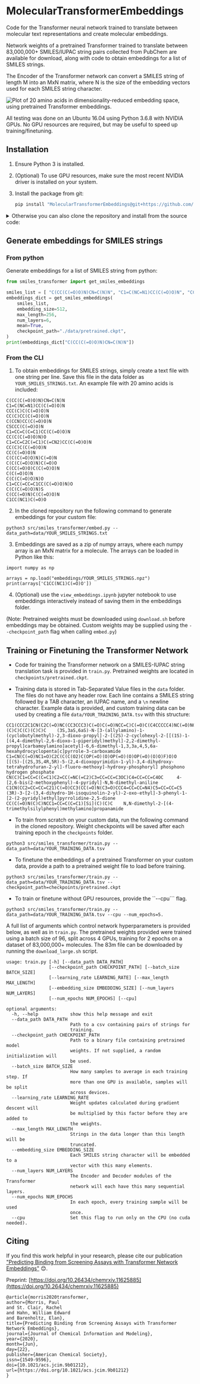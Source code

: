 # MolecularTransformerEmbeddings
Code for the Transformer neural network trained to translate between molecular text representations and create molecular embeddings.

Network weights of a pretrained Transformer trained to translate between 83,000,000+ SMILES/IUPAC string pairs collected from PubChem are available for download, along with code to obtain embeddings for a list of SMILES strings.

The Encoder of the Transformer network can convert a SMILES string of length M into an MxN matrix, where N is the size of the embedding vectors used for each SMILES string character.

![Plot of 20 amino acids in dimensionality-reduced embedding space, using pretrained Transformer embeddings.](https://github.com/mpcrlab/MolecularTransformerEmbeddings/blob/images/aa_emb.png)

All testing was done on an Ubuntu 16.04 using Python 3.6.8 with NVIDIA GPUs. No GPU resources are required, but may be useful to speed up training/finetuning.

## Installation

1. Ensure Python 3 is installed.

2. (Optional) To use GPU resources, make sure the most recent NVIDIA driver is installed on your system.

3. Install the package from git:

   ```bash
   pip install "MolecularTransformerEmbeddings@git+https://github.com/vemonet/MolecularTransformerEmbeddings.git"
   ```

<details><summary>Otherwise you can also clone the repository and install from the source code:</summary>

Git clone this repository using the following command:

```bash
git clone https://github.com/vemonet/MolecularTransformerEmbeddings.git
```
In the cloned repository, install required python libraries with this command:

```bash
pip3 install -e .
```


</details>

## Generate embeddings for SMILES strings

### From python

Generate embeddings for a list of SMILES string from python:

```python
from smiles_transformer import get_smiles_embeddings

smiles_list = [ "C(CC(C(=O)O)N)CN=C(N)N", "C1=C(NC=N1)CC(C(=O)O)N", "CCC(C)C(C(=O)O)N"]
embeddings_dict = get_smiles_embeddings(
    smiles_list,
    embedding_size=512,
    max_length=256,
    num_layers=6,
    mean=True,
    checkpoint_path="./data/pretrained.ckpt",
)
print(embeddings_dict["C(CC(C(=O)O)N)CN=C(N)N"])
```

### From the CLI

1. To obtain embeddings for SMILES strings, simply create a text file with one string per line. Save this file in the data folder as ```YOUR_SMILES_STRINGS.txt```. An example file with 20 amino acids is included:
```
C(CC(C(=O)O)N)CN=C(N)N
C1=C(NC=N1)CC(C(=O)O)N
CCC(C)C(C(=O)O)N
CC(C)CC(C(=O)O)N
C(CCN)CC(C(=O)O)N
CSCCC(C(=O)O)N
C1=CC=C(C=C1)CC(C(=O)O)N
CC(C(C(=O)O)N)O
C1=CC=C2C(=C1)C(=CN2)CC(C(=O)O)N
CC(C)C(C(=O)O)N
CC(C(=O)O)N
C(C(C(=O)O)N)C(=O)N
C(C(C(=O)O)N)C(=O)O
C(CC(=O)O)C(C(=O)O)N
C(C(=O)O)N
C(C(C(=O)O)N)O
C1=CC(=CC=C1CC(C(=O)O)N)O
C(C(C(=O)O)N)S
C(CC(=O)N)C(C(=O)O)N
C1CC(NC1)C(=O)O
```
2. In the cloned repository run the following command to generate embeddings for your custom file:
```
python3 src/smiles_transformer/embed.py --data_path=data/YOUR_SMILES_STRINGS.txt
```
3. Embeddings are saved as a zip of numpy arrays, where each numpy array is an MxN matrix for a molecule. The arrays can be loaded in Python like this:
```
import numpy as np

arrays = np.load("embeddings/YOUR_SMILES_STRINGS.npz")
print(arrays['C1CC(NC1)C(=O)O'])
```
4. (Optional) use the ```view_embeddings.ipynb``` jupyter notebook to use embeddings interactively instead of saving them in the embeddings folder.

(Note: Pretrained weights must be downloaded using ```download.sh``` before embeddings may be obtained. Custom weights may be supplied using the ```--checkpoint_path``` flag when calling ```embed.py```)

## Training or Finetuning the Transformer Network

* Code for training the Transformer network on a SMILES-IUPAC string translation task is provided in ```train.py```. Pretrained weights are located in ```checkpoints/pretrained.ckpt```.

* Training data is stored in Tab-Separated Value files in the ```data``` folder. The files do not have any header row. Each line contains a SMILES string followed by a TAB character, an IUPAC name, and a `\n` newline character. Example data is provided, and custom training data can be used by creating a file ```data/YOUR_TRAINING_DATA.tsv``` with this structure:
```
CC1(CCC2C1CN(C2C(=O)NC(CC3CCC3)C(=O)C(=O)NCC=C)C(=O)C(C4CCCCC4)NC(=O)NC(CN5C(=O)CC(CC5=O)(C)C)C(C)(C)C)C 	(3S,3aS,6aS)-N-[3-(allylamino)-1-(cyclobutylmethyl)-2,3-dioxo-propyl]-2-[(2S)-2-cyclohexyl-2-[[(1S)-1-[(4,4-dimethyl-2,6-dioxo-1-piperidyl)methyl]-2,2-dimethyl-propyl]carbamoylamino]acetyl]-6,6-dimethyl-1,3,3a,4,5,6a-hexahydrocyclopenta[c]pyrrole-3-carboxamide
C1=CN(C(=O)NC1=O)C2C(C(C(O2)C(OP(=O)(O)OP(=O)(O)OP(=O)(O)O)F)O)O 	[[(S)-[(2S,3S,4R,5R)-5-(2,4-dioxopyrimidin-1-yl)-3,4-dihydroxy-tetrahydrofuran-2-yl]-fluoro-methoxy]-hydroxy-phosphoryl] phosphono hydrogen phosphate
CN(C)C1=CC=C(C=C1)C2=CC(=NC(=C2)C3=CC=CC=C3OC)C4=CC=CC=C4OC 	4-[2,6-bis(2-methoxyphenyl)-4-pyridyl]-N,N-dimethyl-aniline
C1CN(CC2=CC=CC=C21)C(=O)CC3(CC(=O)N(C3=O)CCC4=CC=CC=N4)C5=CC=CC=C5 	(3R)-3-[2-(3,4-dihydro-1H-isoquinolin-2-yl)-2-oxo-ethyl]-3-phenyl-1-[2-(2-pyridyl)ethyl]pyrrolidine-2,5-dione
CC(C(=O)N(C)C)NCC1=CC=C(C=C1)[Si](C)(C)C 	N,N-dimethyl-2-[(4-trimethylsilylphenyl)methylamino]propanamide
```
* To train from scratch on your custom data, run the following command in the cloned repository. Weight checkpoints will be saved after each training epoch in the ```checkpoints``` folder.
```
python3 src/smiles_transformer/train.py --data_path=data/YOUR_TRAINING_DATA.tsv
```
* To finetune the embeddings of a pretrained Transformer on your custom data, provide a path to a pretrained weight file to load before training.
```
python3 src/smiles_transformer/train.py --data_path=data/YOUR_TRAINING_DATA.tsv --checkpoint_path=checkpoints/pretrained.ckpt
```
* To train or finetune without GPU resources, provide the ``--cpu``` flag.
```
python3 src/smiles_transformer/train.py --data_path=data/YOUR_TRAINING_DATA.tsv --cpu --num_epochs=5.
```

A full list of arguments which control network hyperparameters is provided below, as well as in ```train.py```. The pretrained weights provided were trained using a batch size of 96, split across 4 GPUs, training for 2 epochs on a dataset of 83,000,000+ molecules. The 83m file can be downloaded by running the ```download_large.sh``` script.

```
usage: train.py [-h] [--data_path DATA_PATH]
                [--checkpoint_path CHECKPOINT_PATH] [--batch_size BATCH_SIZE]
                [--learning_rate LEARNING_RATE] [--max_length MAX_LENGTH]
                [--embedding_size EMBEDDING_SIZE] [--num_layers NUM_LAYERS]
                [--num_epochs NUM_EPOCHS] [--cpu]

optional arguments:
  -h, --help            show this help message and exit
  --data_path DATA_PATH
                        Path to a csv containing pairs of strings for
                        training.
  --checkpoint_path CHECKPOINT_PATH
                        Path to a binary file containing pretrained model
                        weights. If not supplied, a random initialization will
                        be used.
  --batch_size BATCH_SIZE
                        How many samples to average in each training step. If
                        more than one GPU is available, samples will be split
                        across devices.
  --learning_rate LEARNING_RATE
                        Weight updates calculated during gradient descent will
                        be multiplied by this factor before they are added to
                        the weights.
  --max_length MAX_LENGTH
                        Strings in the data longer than this length will be
                        truncated.
  --embedding_size EMBEDDING_SIZE
                        Each SMILES string character will be embedded to a
                        vector with this many elements.
  --num_layers NUM_LAYERS
                        The Encoder and Decoder modules of the Transformer
                        network will each have this many sequential layers.
  --num_epochs NUM_EPOCHS
                        In each epoch, every training sample will be used
                        once.
  --cpu                 Set this flag to run only on the CPU (no cuda needed).

```

## Citing

If you find this work helpful in your research, please cite our publication ["Predicting Binding from Screening Assays with Transformer Network Embeddings"](https://pubs.acs.org/doi/10.1021/acs.jcim.9b01212) 😊.

Preprint: [https://doi.org/10.26434/chemrxiv.11625885](https://doi.org/10.26434/chemrxiv.11625885)

```
@article{morris2020transformer,
author={Morris, Paul
and St. Clair, Rachel
and Hahn, William Edward
and Barenholtz, Elan},
title={Predicting Binding from Screening Assays with Transformer Network Embeddings},
journal={Journal of Chemical Information and Modeling},
year={2020},
month={Jun},
day={22},
publisher={American Chemical Society},
issn={1549-9596},
doi={10.1021/acs.jcim.9b01212},
url={https://doi.org/10.1021/acs.jcim.9b01212}
}
```

